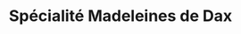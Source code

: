 ---
title: "Spécialité Madeleines de Dax"
url: /dax/specialite-madeleines-de-dax/
shop: Konditorei
---